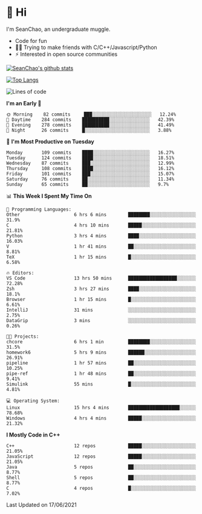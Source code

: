# 👋 Hi
I'm SeanChao, an undergraduate muggle.

- Code for fun
- 👨‍💻 Trying to make friends with C/C++/Javascript/Python
- ⚡ Interested in open source communities

[![SeanChao's github stats](https://i-github-readme-stats.vercel.app/api?username=seanchao&show_icons=true)](https://github.com/anuraghazra/github-readme-stats)

[![Top Langs](https://i-github-readme-stats.vercel.app/api/top-langs/?username=seanchao&layout=compact)](https://github.com/anuraghazra/github-readme-stats)

<!--START_SECTION:waka-->
![Lines of code](https://img.shields.io/badge/From%20Hello%20World%20I%27ve%20Written-1.6%20million%20lines%20of%20code-blue)

**I'm an Early 🐤** 

```text
🌞 Morning    82 commits     ███░░░░░░░░░░░░░░░░░░░░░░   12.24% 
🌆 Daytime    284 commits    ██████████░░░░░░░░░░░░░░░   42.39% 
🌃 Evening    278 commits    ██████████░░░░░░░░░░░░░░░   41.49% 
🌙 Night      26 commits     █░░░░░░░░░░░░░░░░░░░░░░░░   3.88%

```
📅 **I'm Most Productive on Tuesday** 

```text
Monday       109 commits    ████░░░░░░░░░░░░░░░░░░░░░   16.27% 
Tuesday      124 commits    ████░░░░░░░░░░░░░░░░░░░░░   18.51% 
Wednesday    87 commits     ███░░░░░░░░░░░░░░░░░░░░░░   12.99% 
Thursday     108 commits    ████░░░░░░░░░░░░░░░░░░░░░   16.12% 
Friday       101 commits    ███░░░░░░░░░░░░░░░░░░░░░░   15.07% 
Saturday     76 commits     ██░░░░░░░░░░░░░░░░░░░░░░░   11.34% 
Sunday       65 commits     ██░░░░░░░░░░░░░░░░░░░░░░░   9.7%

```


📊 **This Week I Spent My Time On** 

```text
💬 Programming Languages: 
Other                    6 hrs 6 mins        ████████░░░░░░░░░░░░░░░░░   31.9% 
C                        4 hrs 10 mins       █████░░░░░░░░░░░░░░░░░░░░   21.81% 
Python                   3 hrs 4 mins        ████░░░░░░░░░░░░░░░░░░░░░   16.03% 
V                        1 hr 41 mins        ██░░░░░░░░░░░░░░░░░░░░░░░   8.81% 
TeX                      1 hr 15 mins        █░░░░░░░░░░░░░░░░░░░░░░░░   6.58%

🔥 Editors: 
VS Code                  13 hrs 50 mins      ██████████████████░░░░░░░   72.28% 
Zsh                      3 hrs 27 mins       ████░░░░░░░░░░░░░░░░░░░░░   18.1% 
Browser                  1 hr 15 mins        █░░░░░░░░░░░░░░░░░░░░░░░░   6.61% 
IntelliJ                 31 mins             ░░░░░░░░░░░░░░░░░░░░░░░░░   2.75% 
DataGrip                 3 mins              ░░░░░░░░░░░░░░░░░░░░░░░░░   0.26%

🐱‍💻 Projects: 
chcore                   6 hrs 1 min         ████████░░░░░░░░░░░░░░░░░   31.5% 
homework6                5 hrs 9 mins        ██████░░░░░░░░░░░░░░░░░░░   26.91% 
pipeline                 1 hr 57 mins        ██░░░░░░░░░░░░░░░░░░░░░░░   10.25% 
pipe-ref                 1 hr 48 mins        ██░░░░░░░░░░░░░░░░░░░░░░░   9.41% 
Simulink                 55 mins             █░░░░░░░░░░░░░░░░░░░░░░░░   4.81%

💻 Operating System: 
Linux                    15 hrs 4 mins       ███████████████████░░░░░░   78.68% 
Windows                  4 hrs 4 mins        █████░░░░░░░░░░░░░░░░░░░░   21.32%

```

**I Mostly Code in C++** 

```text
C++                      12 repos            █████░░░░░░░░░░░░░░░░░░░░   21.05% 
JavaScript               12 repos            █████░░░░░░░░░░░░░░░░░░░░   21.05% 
Java                     5 repos             ██░░░░░░░░░░░░░░░░░░░░░░░   8.77% 
Shell                    5 repos             ██░░░░░░░░░░░░░░░░░░░░░░░   8.77% 
C                        4 repos             █░░░░░░░░░░░░░░░░░░░░░░░░   7.02%

```



 Last Updated on 17/06/2021
<!--END_SECTION:waka-->

